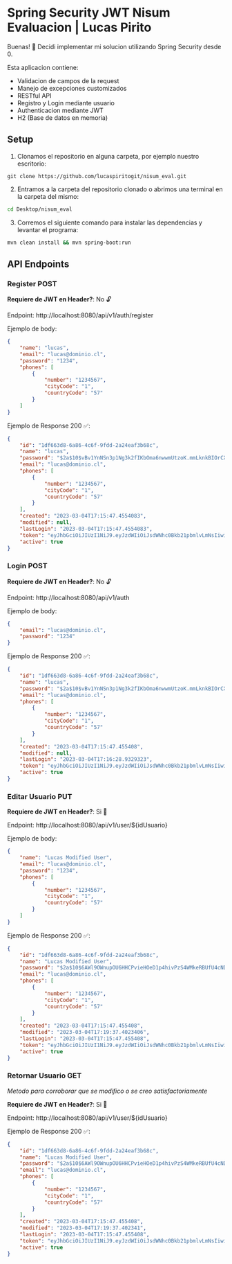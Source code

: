 # Spring Security JWT Nisum Evaluacion | Lucas Pirito

Buenas! 👋 Decidi implementar mi solucion utilizando Spring Security desde 0.

Esta aplicacion contiene:

- Validacion de campos de la request
- Manejo de excepciones customizados
- RESTful API
- Registro y Login mediante usuario
- Authenticacion mediante JWT
- H2 (Base de datos en memoria)

## Setup

1. Clonamos el repositorio en alguna carpeta, por ejemplo nuestro escritorio:

```git
git clone https://github.com/lucaspiritogit/nisum_eval.git
```

2. Entramos a la carpeta del repositorio clonado o abrimos una terminal en la carpeta del mismo:

```bash
cd Desktop/nisum_eval
```

3. Corremos el siguiente comando para instalar las dependencias y levantar el programa:

```bash
mvn clean install && mvn spring-boot:run
```


## API Endpoints

### Register **POST**

**Requiere de JWT en Header?**: No 🔓

Endpoint: http://localhost:8080/api/v1/auth/register

Ejemplo de body:

```json
{
    "name": "lucas",
    "email": "lucas@dominio.cl",
    "password": "1234",
    "phones": [
        {
            "number": "1234567",
            "cityCode": "1",
            "countryCode": "57"
        }
    ]
}
```

Ejemplo de Response 200 ✅:

```json
{
    "id": "1df663d8-6a86-4c6f-9fdd-2a24eaf3b68c",
    "name": "lucas",
    "password": "$2a$10$vBv1YnNSn3p1Ng3k2fIKbOma6nwwmUtzoK.mmLknkBIOrCXFFUS72",
    "email": "lucas@dominio.cl",
    "phones": [
        {
            "number": "1234567",
            "cityCode": "1",
            "countryCode": "57"
        }
    ],
    "created": "2023-03-04T17:15:47.4554083",
    "modified": null,
    "lastLogin": "2023-03-04T17:15:47.4554083",
    "token": "eyJhbGciOiJIUzI1NiJ9.eyJzdWIiOiJsdWNhc0Bkb21pbmlvLmNsIiwiZXhwIjoxNjc3OTg0OTQ3LCJpYXQiOjE2Nzc5NjA5NDd9.bd5ZW8LVNbQKBf3uIDRfuXstsGeymLmNGdtvgTXDxV0",
    "active": true
}
```

### Login **POST**

**Requiere de JWT en Header?**: No 🔓

Endpoint: http://localhost:8080/api/v1/auth

Ejemplo de body:

```json
{
    "email": "lucas@dominio.cl",
    "password": "1234"
}
```

Ejemplo de Response 200 ✅:

```json
{
    "id": "1df663d8-6a86-4c6f-9fdd-2a24eaf3b68c",
    "name": "lucas",
    "password": "$2a$10$vBv1YnNSn3p1Ng3k2fIKbOma6nwwmUtzoK.mmLknkBIOrCXFFUS72",
    "email": "lucas@dominio.cl",
    "phones": [
        {
            "number": "1234567",
            "cityCode": "1",
            "countryCode": "57"
        }
    ],
    "created": "2023-03-04T17:15:47.455408",
    "modified": null,
    "lastLogin": "2023-03-04T17:16:28.9329323",
    "token": "eyJhbGciOiJIUzI1NiJ9.eyJzdWIiOiJsdWNhc0Bkb21pbmlvLmNsIiwiZXhwIjoxNjc3OTg0OTQ3LCJpYXQiOjE2Nzc5NjA5NDd9.bd5ZW8LVNbQKBf3uIDRfuXstsGeymLmNGdtvgTXDxV0",
    "active": true
}
```

### Editar Usuario **PUT**

**Requiere de JWT en Header?**: Si 🔐

Endpoint: http://localhost:8080/api/v1/user/${idUsuario}

Ejemplo de body:

```json
{
    "name": "Lucas Modified User",
    "email": "lucas@dominio.cl",
    "password": "1234",
    "phones": [
        {
            "number": "1234567",
            "cityCode": "1",
            "countryCode": "57"
        }
    ]
}
```

Ejemplo de Response 200 ✅:

```json
{
    "id": "1df663d8-6a86-4c6f-9fdd-2a24eaf3b68c",
    "name": "Lucas Modified User",
    "password": "$2a$10$6AWl9OWnupOU6HHCPvieHOeD1p4hivPzS4WMkeRBUfU4cNDEQtp5i",
    "email": "lucas@dominio.cl",
    "phones": [
        {
            "number": "1234567",
            "cityCode": "1",
            "countryCode": "57"
        }
    ],
    "created": "2023-03-04T17:15:47.455408",
    "modified": "2023-03-04T17:19:37.4023406",
    "lastLogin": "2023-03-04T17:15:47.455408",
    "token": "eyJhbGciOiJIUzI1NiJ9.eyJzdWIiOiJsdWNhc0Bkb21pbmlvLmNsIiwiZXhwIjoxNjc3OTg1MTc3LCJpYXQiOjE2Nzc5NjExNzd9.WU19a7XG7n--g1ck-ckRUk5el1mzyEMo-ThEGZjRSQE",
    "active": true
}
```

### Retornar Usuario **GET**

_Metodo para corroborar que se modifico o se creo satisfactoriamente_

**Requiere de JWT en Header?**: Si 🔐

Endpoint: http://localhost:8080/api/v1/user/${idUsuario}


Ejemplo de Response 200 ✅:

```json
{
    "id": "1df663d8-6a86-4c6f-9fdd-2a24eaf3b68c",
    "name": "Lucas Modified User",
    "password": "$2a$10$6AWl9OWnupOU6HHCPvieHOeD1p4hivPzS4WMkeRBUfU4cNDEQtp5i",
    "email": "lucas@dominio.cl",
    "phones": [
        {
            "number": "1234567",
            "cityCode": "1",
            "countryCode": "57"
        }
    ],
    "created": "2023-03-04T17:15:47.455408",
    "modified": "2023-03-04T17:19:37.402341",
    "lastLogin": "2023-03-04T17:15:47.455408",
    "token": "eyJhbGciOiJIUzI1NiJ9.eyJzdWIiOiJsdWNhc0Bkb21pbmlvLmNsIiwiZXhwIjoxNjc3OTg1MTc3LCJpYXQiOjE2Nzc5NjExNzd9.WU19a7XG7n--g1ck-ckRUk5el1mzyEMo-ThEGZjRSQE",
    "active": true
}
```

